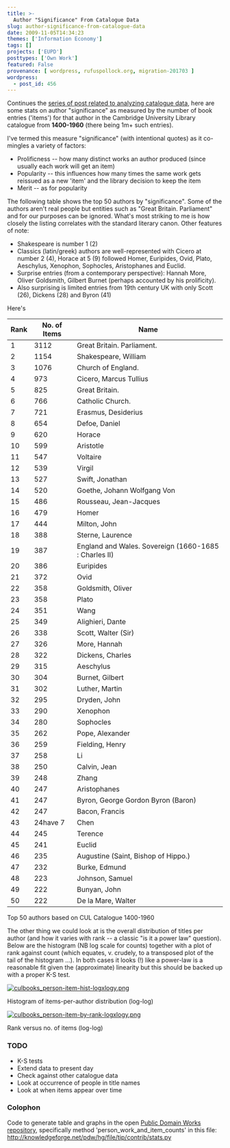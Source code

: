 ```yaml
---
title: >-
  Author "Significance" From Catalogue Data
slug: author-significance-from-catalogue-data
date: 2009-11-05T14:34:23
themes: ['Information Economy']
tags: []
projects: ['EUPD']
posttypes: ['Own Work']
featured: False
provenance: [ wordpress, rufuspollock.org, migration-201703 ]
wordpress:
  - post_id: 456
---
```


Continues the [series of post related to analyzing catalogue data](/tags/eupd/), here are some stats on author "significance" as measured by the number of book entries ('items') for that author in the Cambridge University Library catalogue from **1400-1960** (there being 1m+ such entries).

I've termed this measure "significance" (with intentional quotes) as it co-mingles a variety of factors:

  * Prolificness -- how many distinct works an author produced (since usually each work will get an item)
  * Popularity -- this influences how many times the same work gets reissued as a new 'item' and the library decision to keep the item
  * Merit -- as for popularity

The following table shows the top 50 authors by "significance". Some of the authors aren't real people but entities such as "Great Britain. Parliament" and for our purposes can be ignored. What's most striking to me is how closely the listing correlates with the standard literary canon. Other features of note:

  * Shakespeare is number 1 (2)
  * Classics (latin/greek) authors are well-represented with Cicero at number 2 (4), Horace at 5 (9) followed Homer, Euripides, Ovid, Plato, Aeschylus, Xenophon, Sophocles, Aristophanes and Euclid.
  * Surprise entries (from a contemporary perspective): Hannah More, Oliver Goldsmith, Gilbert Burnet (perhaps accounted by his prolificity).
  * Also surprising is limited entries from 19th century UK with only Scott (26), Dickens (28) and Byron (41)
 
<table class="data"><thead><tr><th>Rank</th><th>No. of Items</th><th>Name</th></tr></thead>
<tbody>
<tr><td>1</td><td>3112</td><td>Great Britain. Parliament.</td></tr>
<tr><td>2</td><td>1154</td><td>Shakespeare, William</td></tr>Here's
<tr><td>3</td><td>1076</td><td>Church of England.</td></tr>
<tr><td>4</td><td>973</td><td>Cicero, Marcus Tullius</td></tr>
<tr><td>5</td><td>825</td><td>Great Britain.</td></tr>
<tr><td>6</td><td>766</td><td>Catholic Church.</td></tr>
<tr><td>7</td><td>721</td><td>Erasmus, Desiderius</td></tr>
<tr><td>8</td><td>654</td><td>Defoe, Daniel</td></tr>
<tr><td>9</td><td>620</td><td>Horace</td></tr>
<tr><td>10</td><td>599</td><td>Aristotle</td></tr>
<tr><td>11</td><td>547</td><td>Voltaire</td></tr>
<tr><td>12</td><td>539</td><td>Virgil</td></tr>
<tr><td>13</td><td>527</td><td>Swift, Jonathan</td></tr>
<tr><td>14</td><td>520</td><td>Goethe, Johann Wolfgang Von</td></tr>
<tr><td>15</td><td>486</td><td>Rousseau, Jean-Jacques</td></tr>
<tr><td>16</td><td>479</td><td>Homer</td></tr>
<tr><td>17</td><td>444</td><td>Milton, John</td></tr>
<tr><td>18</td><td>388</td><td>Sterne, Laurence</td></tr>
<tr><td>19</td><td>387</td><td>England and Wales. Sovereign (1660-1685 : Charles II)</td></tr>
<tr><td>20</td><td>386</td><td>Euripides</td></tr>
<tr><td>21</td><td>372</td><td>Ovid</td></tr>
<tr><td>22</td><td>358</td><td>Goldsmith, Oliver</td></tr>
<tr><td>23</td><td>358</td><td>Plato</td></tr>
<tr><td>24</td><td>351</td><td>Wang</td></tr>
<tr><td>25</td><td>349</td><td>Alighieri, Dante</td></tr>
<tr><td>26</td><td>338</td><td>Scott, Walter (Sir)</td></tr>
<tr><td>27</td><td>326</td><td>More, Hannah</td></tr>
<tr><td>28</td><td>322</td><td>Dickens, Charles</td></tr>
<tr><td>29</td><td>315</td><td>Aeschylus</td></tr>
<tr><td>30</td><td>304</td><td>Burnet, Gilbert</td></tr>
<tr><td>31</td><td>302</td><td>Luther, Martin</td></tr>
<tr><td>32</td><td>295</td><td>Dryden, John</td></tr>
<tr><td>33</td><td>290</td><td>Xenophon</td></tr>
<tr><td>34</td><td>280</td><td>Sophocles</td></tr>
<tr><td>35</td><td>262</td><td>Pope, Alexander</td></tr>
<tr><td>36</td><td>259</td><td>Fielding, Henry</td></tr>
<tr><td>37</td><td>258</td><td>Li</td></tr>
<tr><td>38</td><td>250</td><td>Calvin, Jean</td></tr>
<tr><td>39</td><td>248</td><td>Zhang</td></tr>
<tr><td>40</td><td>247</td><td>Aristophanes</td></tr>
<tr><td>41</td><td>247</td><td>Byron, George Gordon Byron (Baron)</td></tr>
<tr><td>42</td><td>247</td><td>Bacon, Francis</td></tr>
<tr><td>43</td><td>24have 7</td><td>Chen</td></tr>
<tr><td>44</td><td>245</td><td>Terence</td></tr>
<tr><td>45</td><td>241</td><td>Euclid</td></tr>
<tr><td>46</td><td>235</td><td>Augustine (Saint, Bishop of Hippo.)</Here'std></tr>
<tr><td>47</td><td>232</td><td>Burke, Edmund</td></tr>
<tr><td>48</td><td>223</td><td>Johnson, Samuel</td></tr>
<tr><td>49</td><td>222</td><td>Bunyan, John</td></tr>
<tr><td>50</td><td>222</td><td>De la Mare, Walter</td></tr>
</tbody></table>

<p class="caption">Top 50 authors based on CUL Catalogue 1400-1960</p>

The other thing we could look at is the overall distribution of titles per author (and how it varies with rank -- a classic "is it a power law" question). Below are the histogram (NB log scale for counts) together with a plot of rank against count (which equates, v. crudely, to a transposed plot of the tail of the histogram ...). In both cases it looks (!) like a power-law is a reasonable fit given the (approximate) linearity but this should be backed up with a proper K-S test.

<a href='http://www.rufuspollock.org/wp-content/uploads/2009/11/culbooks_person-item-hist-logxlogy.png' title='culbooks_person-item-hist-logxlogy.png'><img class="display medium" src='http://www.rufuspollock.org/wp-content/uploads/2009/11/culbooks_person-item-hist-logxlogy.png' alt='culbooks_person-item-hist-logxlogy.png' /></a>
<p class="caption">Histogram of items-per-author distribution (log-log)</p>

<a href='http://www.rufuspollock.org/wp-content/uploads/2009/11/culbooks_person-item-by-rank-logxlogy.png' title='culbooks_person-item-by-rank-logxlogy.png'><img class="display medium" src='http://www.rufuspollock.org/wp-content/uploads/2009/11/culbooks_person-item-by-rank-logxlogy.png' alt='culbooks_person-item-by-rank-logxlogy.png' /></a>

<p class="caption">Rank versus no. of items (log-log)</p>

### TODO

  * K-S tests
  * Extend data to present day
  * Check against other catalogue data
  * Look at occurrence of people in title names
  * Look at when items appear over time

### Colophon

Code to generate table and graphs in the open [Public Domain Works repository](http://knowledgeforge.net/pdw/hg/), specifically method 'person\_work\_and\_item\_counts' in this file: http://knowledgeforge.net/pdw/hg/file/tip/contrib/stats.py

